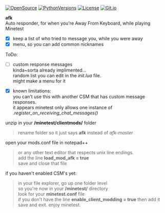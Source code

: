 [![OpenSource](https://img.shields.io/badge/Open-Source-orange.svg)](https://github.com/doyousketch2)  [![PythonVersions](https://img.shields.io/badge/Lua-LuaJIT-blue.svg)](https://www.lua.org)  [![License](https://img.shields.io/badge/license-GPL-lightgrey.svg)](https://www.gnu.org/licenses/gpl-3.0.en.html)  [![Git.io](https://img.shields.io/badge/Git.io-fxYWo-233139.svg)](https://git.io/fxYWo) 


**afk**  
Auto responder, for when you're Away From Keyboard, while playing Minetest

- [x] keep a list of who tried to message you, while you were away  
- [x] menu, so you can add common nicknames  

ToDo:  
- [ ] custom response messages  
  kinda~sorta already implimented...  
  random list you can edit in the *init.lua* file.  
  might make a menu for it  

- [x] known limitations:  
  you can't use this with another CSM that has custom message responses.  
  it appears minetest only allows one instance of  *.register_on_receiving_chat_messages()*


unzip in your **/minetest/clientmods/** folder  
> rename folder so it just says **afk** instead of *afk-master*  

open your mods.conf file in notepad++  
> or any other text editor that respects unix line endings.  
> add the line **load_mod_afk = true**  
> save and close that file

if you haven't enabled CSM's yet:
> in your file explorer, go up one folder level  
> so you're now in your **/minetest/** directory  
> look for your **minetest.conf** file  
> if you don't have the line **enable_client_modding = true** then add it  
> save and exit.  enjoy minetest.  
